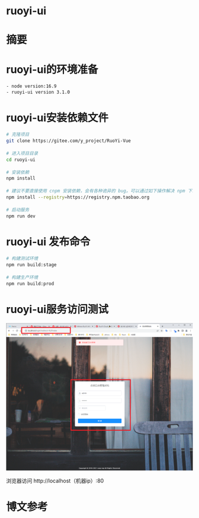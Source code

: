 # ruoyi-ui

# 摘要


# ruoyi-ui的环境准备

```
- node version:16.9
- ruoyi-ui version 3.1.0
```

# ruoyi-ui安装依赖文件

```bash
# 克隆项目
git clone https://gitee.com/y_project/RuoYi-Vue

# 进入项目目录
cd ruoyi-ui

# 安装依赖
npm install

# 建议不要直接使用 cnpm 安装依赖，会有各种诡异的 bug。可以通过如下操作解决 npm 下载速度慢的问题
npm install --registry=https://registry.npm.taobao.org

# 启动服务
npm run dev
```

# ruoyi-ui 发布命令

```bash
# 构建测试环境
npm run build:stage

# 构建生产环境
npm run build:prod
```

# ruoyi-ui服务访问测试

![img.png](img.png)

浏览器访问 http://localhost（机器ip）:80

# 博文参考